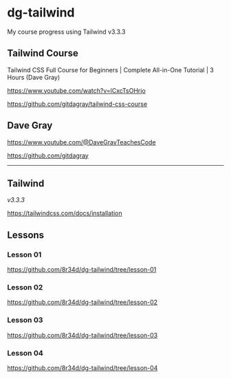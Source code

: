 # dg-tailwind

My course progress using Tailwind v3.3.3

## Tailwind Course

Tailwind CSS Full Course for Beginners | Complete All-in-One Tutorial | 3 Hours (Dave Gray)

https://www.youtube.com/watch?v=lCxcTsOHrjo

https://github.com/gitdagray/tailwind-css-course

## Dave Gray

https://www.youtube.com/@DaveGrayTeachesCode

https://github.com/gitdagray

---

## Tailwind

_v3.3.3_

https://tailwindcss.com/docs/installation

## Lessons

### Lesson 01

https://github.com/8r34d/dg-tailwind/tree/lesson-01

### Lesson 02

https://github.com/8r34d/dg-tailwind/tree/lesson-02

### Lesson 03

https://github.com/8r34d/dg-tailwind/tree/lesson-03

### Lesson 04

https://github.com/8r34d/dg-tailwind/tree/lesson-04
